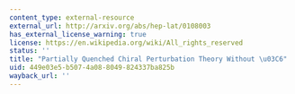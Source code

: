 ```yaml
---
content_type: external-resource
external_url: http://arxiv.org/abs/hep-lat/0108003
has_external_license_warning: true
license: https://en.wikipedia.org/wiki/All_rights_reserved
status: ''
title: "Partially Quenched Chiral Perturbation Theory Without \u03C6"
uid: 449e03e5-b507-4a08-8049-824337ba825b
wayback_url: ''
---
```

